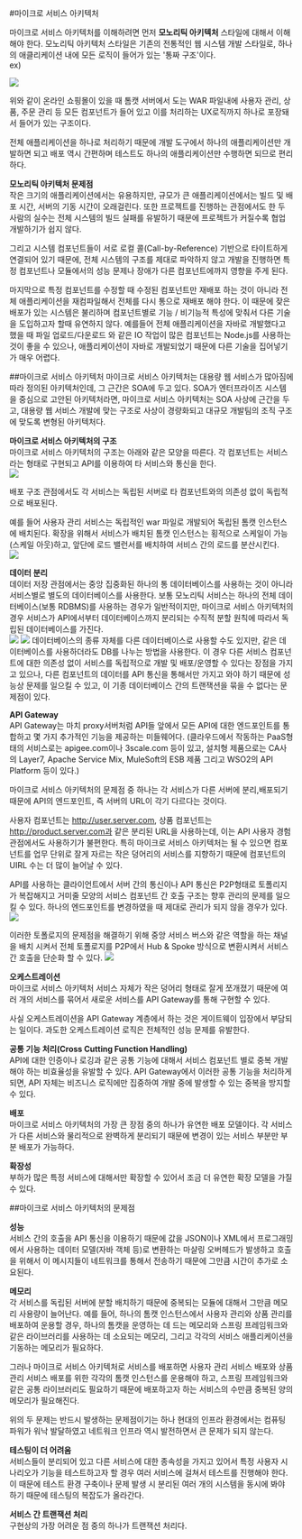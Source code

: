 #마이크로 서비스 아키텍처

마이크로 서비스 아키텍처를 이해하려면 먼저 **모노리틱 아키텍처** 스타일에 대해서 이해해야 한다. 모노리틱 아키텍처 스타일은 기존의 전통적인 웹 시스템 개발 스타일로, 하나의 애클리케이션 내에 모든 로직이 들어가 있는 '통짜 구조'이다. <br> ex)

![](msa1.PNG)

위와 같이 온라인 쇼핑몰이 있을 때 톰캣 서버에서 도는 WAR 파일내에 사용자 관리, 상품, 주문 관리 등 모든 컴포넌트가 들어 있고 이를 처리하는 UX로직까지 하나로 포장돼서 들어가 있는 구조이다. 

전체 애플리케이션을 하나로 처리하기 때문에 개발 도구에서 하나의 애플리케이션만 개발하면 되고 배포 역시 간편하며 테스트도 하나의 애플리케이션만 수행하면 되므로 편리하다. 

**모노리틱 아키텍처 문제점**<br>
작은 크기의 애플리케이션에서는 유용하지만, 규모가 큰 애플리케이션에서는 빌드 및 배포 시간, 서버의 기동 시간이 오래걸린다. 또한 프로젝트를 진행하는 관점에서도 한 두 사람의 실수는 전체 시스템의 빌드 실패를 유발하기 때문에 프로젝트가 커질수록 협업 개발하기가 쉽지 않다. 

그리고 시스템 컴포넌트들이 서로 로컬 콜(Call-by-Reference) 기반으로 타이트하게 연결되어 있기 때문에, 전체 시스템의 구조를 제대로 파악하지 않고 개발을 진행하면 특정 컴포넌트나 모듈에서의 성능 문제나 장애가 다른 컴포넌트에까지 영향을 주게 된다.

마지막으로 특정 컴포넌트를 수정할 때 수정된 컴포넌트만 재배포 하는 것이 아니라 전체 애플리케이션을 재컴파일해서 전체를 다시 통으로 재배포 해야 한다. 이 때문에 잦은 배포가 있는 시스템은 불리하며 컴포넌트별로 기능 / 비기능적 특성에 맞춰서 다른 기술을 도입하고자 할때 유연하지 않다. 예를들어 전체 애플리케이션을 자바로 개발했다고 했을 때 파일 업로드/다운로드 와 같은 IO 작업이 많은 컴포넌트는 Node.js를 사용하는 것이 좋을 수 있으나, 애플리케이션이 자바로 개발되었기 때문에 다른 기술을 집어넣기가 매우 어렵다. 

##마이크로 서비스 아키텍처
마이크로 서비스 아키텍처는 대용량 웹 서비스가 많아짐에 따라 정의된 아키텍처인데, 그 근간은 SOA에 두고 있다. SOA가 엔터프라이즈 시스템을 중심으로 고안된 아키텍처라면, 마이크로 서비스 아키텍처는 SOA 사상에 근간을 두고, 대용량 웹 서비스 개발에 맞는 구조로 사상이 경량화되고 대규모 개발팀의 조직 구조에 맞도록 변형된 아키텍처다. 

**마이크로 서비스 아키텍처의 구조**<br>
마이크로 서비스 아키텍처의 구조는 아래와 같은 모양을 따른다. 각 컴포넌트는 서비스라는 형태로 구현되고 API를 이용하여 타 서비스와 통신을 한다. <br>
![](msa2.PNG)

배포 구조 관점에서도 각 서비스는 독립된 서버로 타 컴포넌트와의 의존성 없이 독립적으로 배포된다. 

예를 들어 사용자 관리 서비스는 독립적인 war 파일로 개발되어 독립된 톰캣 인스턴스에 배치된다. 확장을 위해서 서비스가 배치된 톰캣 인스턴스는 횡적으로 스케일이 가능(스케일 아웃)하고, 앞단에 로드 밸런서를 배치하여 서비스 간의 로드를 분산시킨다.<br>
![](msa3.PNG)

**데이터 분리**<br>
데이터 저장 관점에서는 중앙 집중화된 하나의 통 데이터베이스를 사용하는 것이 아니라 서비스별로 별도의 데이터베이스를 사용한다. 보통 모노리틱 서비스는 하나의 전체 데이터베이스(보통 RDBMS)를 사용하는 경우가 일반적이지만, 마이크로 서비스 아키텍처의 경우 서비스가 API에서부터 데이터베이스까지 분리되는 수직적 분할 원칙에 따라서 독립된 데이터베이스를 가진다. <br>![](msa4.PNG) ![](msa5.PNG)
데이터베이스의 종류 자체를 다른 데이터베이스로 사용할 수도 있지만, 같은 데이터베이스를 사용하더라도 DB를 나누는 방법을 사용한다. 이 경우 다른 서비스 컴포넌트에 대한 의존성 없이 서비스를 독립적으로 개발 및 배포/운영할 수 있다는 장점을 가지고 있으나, 다른 컴포넌트의 데이터를 API 통신을 통해서만 가지고 와야 하기 때문에 성능상 문제를 일으킬 수 있고, 이 기종 데이터베이스 간의 트랜잭션을 묶을 수 없다는 문제점이 있다. 

**API Gateway**<br>
API Gateway는 마치 proxy서버처럼 API들 앞에서 모든 API에 대한 엔드포인트를 통합하고 몇 가지 추가적인 기능을 제공하는 미들웨어다. (클라우드에서 작동하는 PaaS형태의 서비스로는 apigee.com이나 3scale.com 등이 있고, 설치형 제품으로는 CA사의 Layer7, Apache Service Mix, MuleSoft의 ESB 제품 그리고 WSO2의 API Platform 등이 있다.)

마이크로 서비스 아키텍처의 문제점 중 하나는 각 서비스가 다른 서버에 분리,배포되기 때문에 API의 엔드포인트, 즉 서버의 URL이 각기 다르다는 것이다. 

사용자 컴포넌트는 http://user.server.com, 상품 컴포넌트는 http://product.server.com과 같은 분리된 URL을 사용하는데, 이는 API 사용자 경험 관점에서도 사용하기가 불편한다. 특히 마이크로 서비스 아키텍처는 될 수 있으면 컴포넌트를 업무 단위로 잘게 자르는 작은 덩어리의 서비스를 지향하기 때문에 컴포넌트의 UIRL 수는 더 많이 늘어날 수 있다. 

API를 사용하는 클라이언트에서 서버 간의 통신이나 API 통신은 P2P형태로 토폴리지가 복잡해지고 거미줄 모양의 서비스 컴포넌트 간 호출 구조는 향후 관리의 문제를 일으킬 수 있다. 하나의 엔드포인트를 변경하였을 때 제대로 관리가 되지 않을 경우가 있다. 
![](msa6.PNG)

이러한 토폴로지의 문제점을 해결하기 위해 중앙 서비스 버스와 같은 역할을 하는 채널을 배치 시켜서 전체 토폴로지를 P2P에서 Hub & Spoke 방식으로 변환시켜서 서비스 간 호출을 단순화 할 수 있다. 
![](msa7.PNG)

**오케스트레이션**<br>
마이크로 서비스 아키텍처 서비스 자체가 작은 덩어리 형태로 잘게 쪼개졌기 때문에 여러 개의 서비스를 묶어서 새로운 서비스를 API Gateway를 통해 구현할 수 있다. 

사실 오케스트레이션을 API Gateway 계층에서 하는 것은 게이트웨이 입장에서 부담되는 일이다. 과도한 오케스트레이션 로직은 전체적인 성능 문제를 유발한다. 

**공통 기능 처리(Cross Cutting Function Handling)**<br>
API에 대한 인증이나 로깅과 같은 공통 기능에 대해서 서비스 컴포넌트 별로 중복 개발해야 하는 비효율성을 유발할 수 있다. API Gateway에서 이러한 공통 기능을 처리하게 되면, API 자체는 비즈니스 로직에만 집중하여 개발 중에 발생할 수 있는 중복을 방지할 수 있다. 

**배포**<br>
마이크로 서비스 아키텍처의 가장 큰 장점 중의 하나가 유연한 배포 모델이다. 각 서비스가 다른 서비스와 물리적으로 완벽하게 분리되기 때문에 변경이 있는 서비스 부분만 부분 배포가 가능하다. 

**확장성**<br>
부하가 많은 특정 서비스에 대해서만 확장할 수 있어서 조금 더 유연한 확장 모델을 가질 수 있다.

##마이크로 서비스 아키텍처의 문제점

**성능**<br>
서비스 간의 호출을 API 통신을 이용하기 때문에 값을 JSON이나 XML에서 프로그래밍에서 사용하는 데이터 모델(자바 객체 등)로 변환하는 마샬링 오버헤드가 발생하고 호출을 위해서 이 메시지들이 네트워크를 통해서 전송하기 때문에 그만큼 시간이 추가로 소요된다. 

**메모리**<br>
각 서비스를 독립된 서버에 분할 배치하기 때문에 중복되는 모듈에 대해서 그만큼 메모리 사용량이 늘어난다. 예를 들어, 하나의 톰캣 인스턴스에서 사용자 관리와 상품 관리를 배포하여 운용할 경우, 하나의 톰캣을 운영하는 데 드는 메모리와 스프링 프레임워크와 같은 라이브러리를 사용하는 데 소요되는 메모리, 그리고 각각의 서비스 애플리케이션을 기동하는 메모리가 필요하다.

그러나 마이크로 서비스 아키텍처로 서비스를 배포하면 사용자 관리 서비스 배포와 상품 관리 서비스 배포를 위한 각각의 톰캣 인스턴스를 운용해야 하고, 스프링 프레임워크와 같은 공통 라이브러리도 필요하기 때문에 배포하고자 하는 서비스의 수만큼 중복된 양의 메모리가 필요해진다. 

위의 두 문제는 반드시 발생하는 문제점이기는 하나 현대의 인프라 환경에서는 컴퓨팅 파워가 워낙 발달하였고 네트워크 인프라 역시 발전하면서 큰 문제가 되지 않는다.

**테스팅이 더 어려움**<br>
서비스들이 분리되어 있고 다른 서비스에 대한 종속성을 가지고 있어서 특정 사용자 시나리오가 기능을 테스트하고자 할 경우 여러 서비스에 걸쳐서 테스트를 진행해야 한다. 이 때문에 테스트 환경 구축이나 문제 발생 시 분리된 여러 개의 시스템을 동시에 봐야 하기 때문에 테스팅의 복잡도가 올라간다. 

**서비스 간 트랜잭션 처리**<br>
구현상의 가장 어려운 점 중의 하나가 트랜잭션 처리다.
